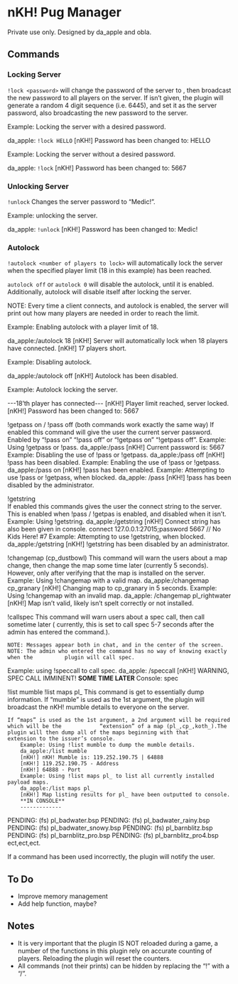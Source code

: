 nKH! Pug Manager
========

Private use only. Designed by da_apple and obla.

Commands
------------
### Locking Server
`!lock <password>` will change the password of the server to <password>, then broadcast the new password 	to all players on the server.
If <password> isn’t given, the plugin will generate a random 4 digit sequence (i.e. 6445), and set it as the server password, also broadcasting the new password to the server.

Example: Locking the server with a desired password. 

da_apple: `!lock HELLO`
[nKH!] Password has been changed to: HELLO

Example: Locking the server without a desired password.

da_apple: `!lock`
[nKH!] Password has been changed to: 5667

### Unlocking Server
`!unlock` Changes the server password to “Medic!”.
	
Example: unlocking the server.

da_apple: `!unlock`
[nKH!] Password has been changed to: Medic!

### Autolock
`!autolock <number of players to lock>` will automatically lock the server when the specified player limit (18 in this example) has been reached.

`autolock off` or `autolock 0` will disable the autolock, until it is enabled. Additionally, autolock will disable itself after locking the server.

NOTE: Every time a client connects, and autolock is enabled, the server will print out how many players are needed in order to reach the limit.

Example: Enabling autolock with a player limit of 18.

da_apple:/autolock 18
[nKH!] Server will automatically lock when 18 players have connected.
[nKH!] 17 players short.

Example: Disabling autolock.

da_apple:/autolock off
[nKH!] Autolock has been disabled.

Example: Autolock locking the server.

---18’th player has connected---
[nKH!] Player limit reached, server locked.
[nKH!] Password has been changed to: 5667


!getpass on / !pass off	(both commands work exactly the same way)
	If enabled this command will give the user the current server password.
	Enabled by “!pass on” “!pass off” or “!getpass on” “!getpass off”.
		Example: Using !getpass or !pass.
		da_apple:/pass
[nKH!] Current password is: 5667
		Example: Disabling the use of !pass or !getpass.
		da_apple:/pass off
		[nKH!] !pass has been disabled.
		Example: Enabling the use of !pass or !getpass.
		da_apple:/pass on
		[nKH!] !pass has been enabled.
		Example: Attempting to use !pass or !getpass, when blocked.
da_apple: /pass
[nKH!] !pass has been disabled by the administrator. 		

!getstring	
	If enabled this commands gives the user the connect string to the server.
	This is enabled when !pass / !getpas is enabled, and disabled when it isn’t.
		Example: Using !getstring.
		da_apple:/getstring
[nKH!] Connect string has also been given in console.
connect 127.0.0.1:27015;password 5667 // No Kids Here! #7
		Example: Attempting to use !getstring, when blocked.
		da_apple:/getstring
		[nKH!] !getstring has been disabled by an administrator.
		
!changemap (cp_dustbowl)
	This command will warn the users about a map change, then change the map some time		 	later (currently 5 seconds). However, only after verifying that the map is installed on the server.
		Example: Using !changemap with a valid map.
		da_apple:/changemap cp_granary
[nKH!] Changing map to cp_granary in 5 seconds.
Example: Using !changemap with an invalid map.
da_apple: /changemap pl_rightwater
[nKH!] Map isn’t valid, likely isn’t spelt correctly or not installed.
 	



	
!callspec
	This command will warn users about a spec call, then call sometime later ( currently, this		 	is set to call spec 5-7 seconds after the admin has entered the command.).

	NOTE: Messages appear both in chat, and in the center of the screen.
	NOTE: The admin who entered the command has no way of knowing exactly when the		 	plugin will call spec.
Example: using !speccall to call spec.
da_apple: /speccall
[nKH!] WARNING, SPEC CALL IMMINENT!
**SOME TIME LATER**
Console: spec

!list mumble
!list maps pl_
	This command is get to essentially dump information.
	 If “mumble” is used as the 1st argument, the plugin will broadcast the nKH! mumble		 	details to everyone on the server.
	
	If “maps” is used as the 1st argument, a 2nd argument will be required which will be the			“extension” of a map (pl_,cp_,koth_).The plugin will then dump all of the maps beginning with that		extension to the issuer’s console.
		Example: Using !list mumble to dump the mumble details.
		da_apple:/list mumble
		[nKH!] nKH! Mumble is: 119.252.190.75 | 64888
		[nKH!] 119.252.190.75 - Address
		[nKH!] 64888 - Port
		Example: Using !list maps pl_ to list all currently installed			payload maps.
		da_apple:/list maps pl_
		[nKH!] Map listing results for pl_ have been outputted to console.
		**IN CONSOLE**
		-------------
PENDING:   (fs) pl_badwater.bsp
PENDING:   (fs) pl_badwater_rainy.bsp
PENDING:   (fs) pl_badwater_snowy.bsp
PENDING:   (fs) pl_barnblitz.bsp
PENDING:   (fs) pl_barnblitz_pro.bsp
PENDING:   (fs) pl_barnblitz_pro4.bsp
		ect,ect,ect.


If a command has been used incorrectly, the plugin will notify the user.

To Do
------------
* Improve memory management
* Add help function, maybe?

Notes
------------
* It is very important that the plugin IS NOT reloaded during a game, a number of the functions in this plugin rely on accurate counting of players. Reloading the plugin will reset the counters.
* All commands (not their prints) can be hidden by replacing the “!” with a “/”.
